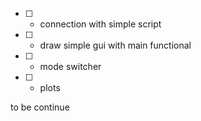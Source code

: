 - [ ] - connection with simple script
- [ ] - draw simple gui with main functional
- [ ] - mode switcher
- [ ] - plots

to be continue
